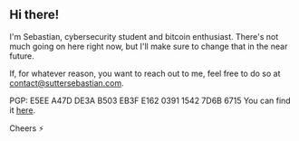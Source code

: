 ## Hi there!

I'm Sebastian, cybersecurity student and bitcoin enthusiast. There's not much going on here right now, but I'll make sure to change that in the near future.

If, for whatever reason, you want to reach out to me, feel free to do so at <contact@suttersebastian.com>.

PGP: E5EE A47D DE3A B503 EB3F E162 0391 1542 7D6B 6715
You can find it [here](https://raw.githubusercontent.com/sutterseba/sutterseba/main/sutterseba.asc).

Cheers ⚡